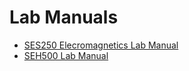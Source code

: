 # Lab Manuals

- [SES250 Elecromagnetics Lab Manual](ses250/index.md)
- [SEH500 Lab Manual](ses250/index.md)